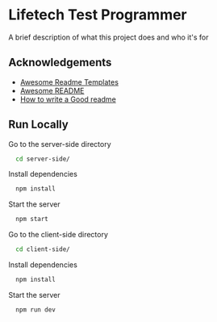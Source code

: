 # Lifetech Test Programmer

A brief description of what this project does and who it's for

## Acknowledgements

- [Awesome Readme Templates](https://awesomeopensource.com/project/elangosundar/awesome-README-templates)
- [Awesome README](https://github.com/matiassingers/awesome-readme)
- [How to write a Good readme](https://bulldogjob.com/news/449-how-to-write-a-good-readme-for-your-github-project)

## Run Locally

Go to the server-side directory

```bash
  cd server-side/
```

Install dependencies

```bash
  npm install
```

Start the server

```bash
  npm start
```

Go to the client-side directory

```bash
  cd client-side/
```

Install dependencies

```bash
  npm install
```

Start the server

```bash
  npm run dev
```

